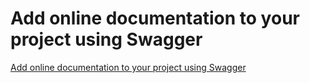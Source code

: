 # Add online documentation to your project using Swagger
[Add online documentation to your project using Swagger](https://aiwithcloud.com/2022/09/19/add_online_documentation_to_your_project_using_swagger/)